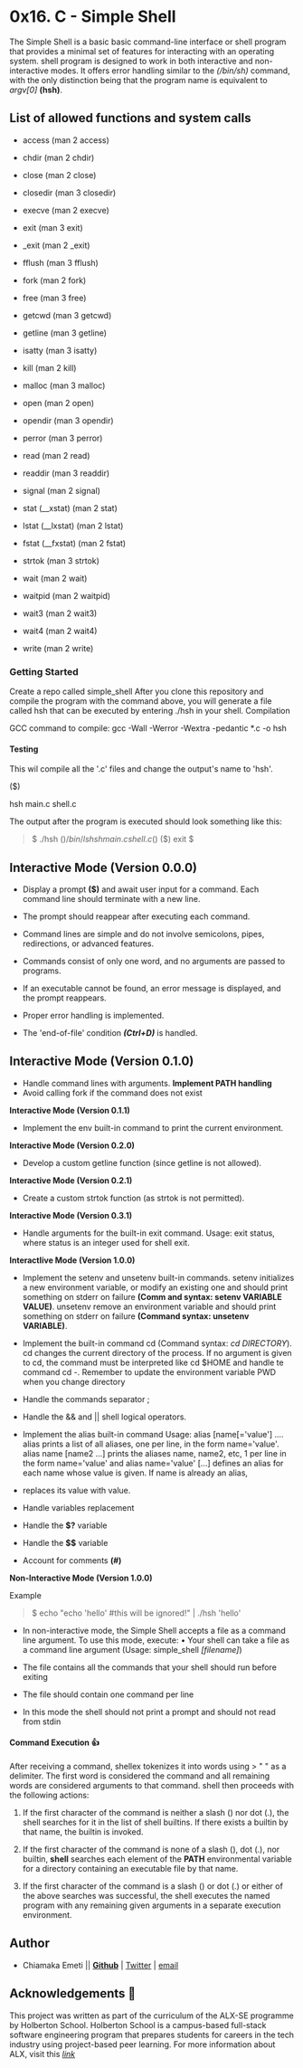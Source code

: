 # 0x16. C - Simple Shell

The Simple Shell is a basic  basic command-line interface or shell program that provides a minimal set of features for interacting with an operating system.
shell program is designed to work in both interactive and non-interactive modes. It offers error handling similar to the _(/bin/sh)_ command, with the only distinction being that the program name is equivalent to _argv[0]_ **(hsh)**.

## List of allowed functions and system calls

* access (man 2 access)

* chdir (man 2 chdir)

* close (man 2 close)

* closedir (man 3 closedir)

* execve (man 2 execve)

* exit (man 3 exit)

* _exit (man 2 _exit)

* fflush (man 3 fflush)

* fork (man 2 fork)

* free (man 3 free)

* getcwd (man 3 getcwd)

* getline (man 3 getline)

* isatty (man 3 isatty)

* kill (man 2 kill)

* malloc (man 3 malloc)

* open (man 2 open)

* opendir (man 3 opendir)

* perror (man 3 perror)

* read (man 2 read)

* readdir (man 3 readdir)

* signal (man 2 signal)

* stat (__xstat) (man 2 stat)

* lstat (__lxstat) (man 2 lstat)

* fstat (__fxstat) (man 2 fstat)

* strtok (man 3 strtok)

* wait (man 2 wait)

* waitpid (man 2 waitpid)

* wait3 (man 2 wait3)

* wait4 (man 2 wait4)

* write (man 2 write)

### Getting Started

Create a repo called simple_shell
After you clone this repository and compile the program with the command above, you will generate a file called hsh that can be executed by entering ./hsh in your shell.
Compilation

GCC command to compile: gcc -Wall -Werror -Wextra -pedantic *.c -o hsh

#### Testing

This wil compile all the '.c' files and change the output's name to 'hsh'.

($)

hsh main.c shell.c

The output after the program is executed should look something like this:

> $ ./hsh ($) /bin/ls hsh main.c shell.c ($) ($) exit $

## Interactive Mode (Version 0.0.0)

* Display a prompt **($)** and await user input for a command. Each command line should terminate with a new line.

* The prompt should reappear after executing each command.

* Command lines are simple and do not involve semicolons, pipes, redirections, or advanced features.

* Commands consist of only one word, and no arguments are passed to programs.

* If an executable cannot be found, an error message is displayed, and the prompt reappears.

* Proper error handling is implemented.

* The 'end-of-file' condition **_(Ctrl+D)_** is handled.

## Interactive Mode (Version 0.1.0)

* Handle command lines with arguments. **Implement PATH handling**
* Avoid calling fork if the command does not exist

**Interactive Mode (Version 0.1.1)**

* Implement the env built-in command to print the current environment.

**Interactive Mode (Version 0.2.0)**

* Develop a custom getline function (since getline is not allowed).

**Interactive Mode (Version 0.2.1)**

* Create a custom strtok function (as strtok is not permitted).

**Interactive Mode (Version 0.3.1)**

* Handle arguments for the built-in exit command. Usage: exit status, where status is an integer used for shell exit.

**InteractIive Mode (Version 1.0.0)**

* Implement the setenv and unsetenv built-in commands. setenv initializes a new environment variable, or modify an existing one and should print something on stderr on failure **(Comm and syntax: setenv VARIABLE VALUE)**. unsetenv remove an environment variable and should print something on stderr on failure **(Command syntax: unsetenv VARIABLE)**.

* Implement the built-in command cd (Command syntax: _cd DIRECTORY_). cd changes the current directory of the process. If no argument is given to cd, the command must be interpreted like cd $HOME and handle te command cd -. Remember to update the environment variable PWD when you change directory

* Handle the commands separator ;

* Handle the && and || shell logical operators.

* Implement the alias built-in command Usage: alias [name[='value'] .... alias prints a list of all aliases, one per line, in the form name='value'. alias name [name2 ...] prints the aliases name, name2, etc, 1 per line in the form name='value' and alias name='value' [...] defines an alias for each name whose value is given. If name is already an alias,

* replaces its value with value.

* Handle variables replacement

* Handle the **$?** variable

* Handle the **$$** variable

* Account for comments **(#)**

**Non-Interactive Mode (Version 1.0.0)**

Example

> $ echo "echo 'hello' #this will be ignored!" | ./hsh
'hello'

* In non-interactive mode, the Simple Shell accepts a file as a command line argument. To use this mode, execute: • Your shell can take a file as a command line argument (Usage: simple_shell _[filename]_)

* The file contains all the commands that your shell should run before exiting

* The file should contain one command per line

* In this mode the shell should not print a prompt and should not read from stdin


#### Command Execution 👍
After receiving a command, shellex tokenizes it into words using > " " as a delimiter.
The first word is considered the command and all remaining words are considered arguments to that command.
shell then proceeds with the following actions:

1. If the first character of the command is neither a slash (\) nor
dot (.), the shell searches for it in the list of shell builtins.
If there exists a builtin by that name, the builtin is invoked.

2. If the first character of the command is none of a slash (\), dot
(.), nor builtin, **shell** searches each element of the **PATH**
environmental variable for a directory containing an executable file by that name.

3. If the first character of the command is a slash (\) or dot (.)
or either of the above searches was successful, the shell executes the named program with any remaining given arguments in a separate execution environment.

## Author

* Chiamaka Emeti || **[Github](https://www.github.com/chiamablessing)** | [Twitter](https://www.twitter.com/Tech_by_chammy) | [email](https://www.gmail.com/chiamakaemeti)

## Acknowledgements 🙏

This project was written as part of the curriculum of the ALX-SE programme by Holberton School. Holberton School is a campus-based full-stack software engineering program that prepares students for careers in the tech industry using project-based peer learning.
 For more information about ALX, visit this *[link](https://www.alxafrica.com)*